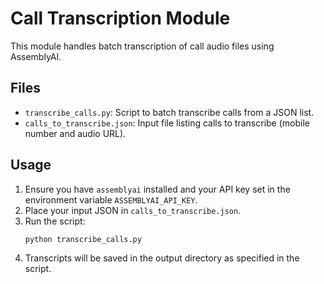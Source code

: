 # Call Transcription Module

This module handles batch transcription of call audio files using AssemblyAI.

## Files
- `transcribe_calls.py`: Script to batch transcribe calls from a JSON list.
- `calls_to_transcribe.json`: Input file listing calls to transcribe (mobile number and audio URL).

## Usage
1. Ensure you have `assemblyai` installed and your API key set in the environment variable `ASSEMBLYAI_API_KEY`.
2. Place your input JSON in `calls_to_transcribe.json`.
3. Run the script:
   ```bash
   python transcribe_calls.py
   ```
4. Transcripts will be saved in the output directory as specified in the script. 